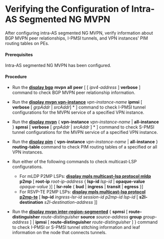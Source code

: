 Verifying the Configuration of Intra-AS Segmented NG MVPN
=========================================================

After configuring intra-AS segmented NG MVPN, verify information about BGP MVPN peer relationships, I-PMSI tunnels, and VPN instances' PIM routing tables on PEs.

#### Prerequisites

Intra-AS segmented NG MVPN has been configured.


#### Procedure

* Run the [**display bgp**](cmdqueryname=display+bgp) **mvpn** **all** **peer** [ [ *ipv4-address* ] **verbose** ] command to check BGP MVPN peer relationship information.
* Run the [**display mvpn vpn-instance**](cmdqueryname=display+mvpn+vpn-instance) *vpn-instance-name* **ipmsi** [ **verbose** [ *grpAddr* | *srcAddr*] \* ] command to check I-PMSI tunnel configurations for the MVPN service of a specified VPN instance.
* Run the [**display mvpn**](cmdqueryname=display+mvpn) { **vpn-instance** *vpn-instance-name* | **all-instance** } **spmsi** [ **verbose** [ *grpAddr* | *srcAddr* ] \* ] command to check S-PMSI tunnel configurations for the MVPN service of a specified VPN instance.
* Run the [**display pim**](cmdqueryname=display+pim) { **vpn-instance** *vpn-instance-name* | **all-instance** } **routing-table** command to check PIM routing tables of a specified or all VPN instances.
* Run either of the following commands to check multicast-LSP configurations.
  
  
  + For mLDP P2MP LSPs: [**display mpls multicast-lsp protocol mldp**](cmdqueryname=display+mpls+multicast-lsp+protocol+mldp) **p2mp** [ **root-ip** *root-ip-address* { **lsp-id** *lsp-id* | **opaque-value** *opaque-value* }] [ **lsr-role** { **bud** | **ingress** | **transit** | **egress** }]
  + For RSVP-TE P2MP LSPs: [**display mpls multicast-lsp protocol p2mp-te**](cmdqueryname=display+mpls+multicast-lsp+protocol+p2mp-te) [ **lsp-id** *ingress-lsr-id* *session-id* *p2mp-id* *lsp-id* [ **s2l-destination** *s2l-destination-address* ]]
* Run the [**display mvpn inter-region-segmented**](cmdqueryname=display+mvpn+inter-region-segmented) { **spmsi** [ **route-distinguisher** *route-distinguisher* **source** *source-address* **group** *group-address* ] | **ipmsi** [ **route-distinguisher** *route-distinguisher* ] } command to check I-PMSI or S-PMSI tunnel stitching information and leaf information on the node that connects tunnels.